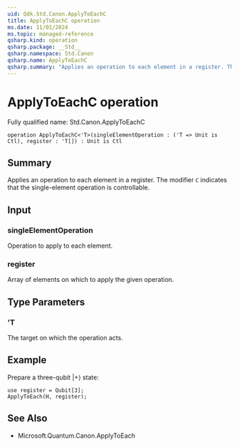 ```yaml
---
uid: Qdk.Std.Canon.ApplyToEachC
title: ApplyToEachC operation
ms.date: 11/01/2024
ms.topic: managed-reference
qsharp.kind: operation
qsharp.package: __Std__
qsharp.namespace: Std.Canon
qsharp.name: ApplyToEachC
qsharp.summary: "Applies an operation to each element in a register. The modifier `C` indicates that the single-element operation is controllable."
---
```


# ApplyToEachC operation

Fully qualified name: Std.Canon.ApplyToEachC

```qsharp
operation ApplyToEachC<'T>(singleElementOperation : ('T => Unit is Ctl), register : 'T[]) : Unit is Ctl
```

## Summary
Applies an operation to each element in a register.
The modifier `C` indicates that the single-element operation is controllable.

## Input
### singleElementOperation
Operation to apply to each element.
### register
Array of elements on which to apply the given operation.

## Type Parameters
### 'T
The target on which the operation acts.

## Example
Prepare a three-qubit |+⟩ state:
```qsharp
use register = Qubit[3];
ApplyToEach(H, register);
```

## See Also
- Microsoft.Quantum.Canon.ApplyToEach
